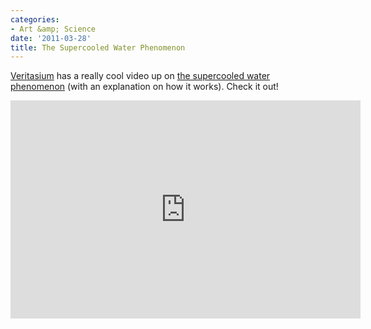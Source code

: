 ```yaml
---
categories:
- Art &amp; Science
date: '2011-03-28'
title: The Supercooled Water Phenomenon
---
```


<a href="https://www.youtube.com/user/1veritasium">Veritasium</a> has a really cool video up on <a href="https://www.youtube.com/watch?v=ph8xusY3GTM">the supercooled water phenomenon</a> (with an explanation on how it works). Check it out!

<p align="center"><iframe title="YouTube video player" width="560" height="349" src="https://www.youtube.com/embed/ph8xusY3GTM?rel=0" frameborder="0" allowfullscreen></iframe></p>